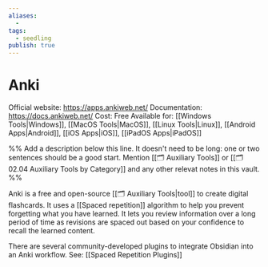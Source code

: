 ```yaml
---
aliases:
  -
tags:
  - seedling
publish: true
---
```


# Anki

Official website: https://apps.ankiweb.net/
Documentation: https://docs.ankiweb.net/
Cost: Free
Available for: [[Windows Tools|Windows]], [[MacOS Tools|MacOS]], [[Linux Tools|Linux]], [[Android Apps|Android]], [[iOS Apps|iOS]], [[iPadOS Apps|iPadOS]]

%% Add a description below this line. It doesn't need to be long: one or two sentences should be a good start. Mention [[🗂️ Auxiliary Tools]] or [[🗂️ 02.04 Auxiliary Tools by Category]] and any other relevat notes in this vault. %%

Anki is a free and open-source [[🗂️ Auxiliary Tools|tool]] to create digital flashcards. It uses a [[Spaced repetition]] algorithm to help you prevent forgetting what you have learned. It lets you review information over a long period of time as revisions are spaced out based on your confidence to recall the learned content.

There are several community-developed plugins to integrate Obsidian into an Anki workflow. See: [[Spaced Repetition Plugins]]